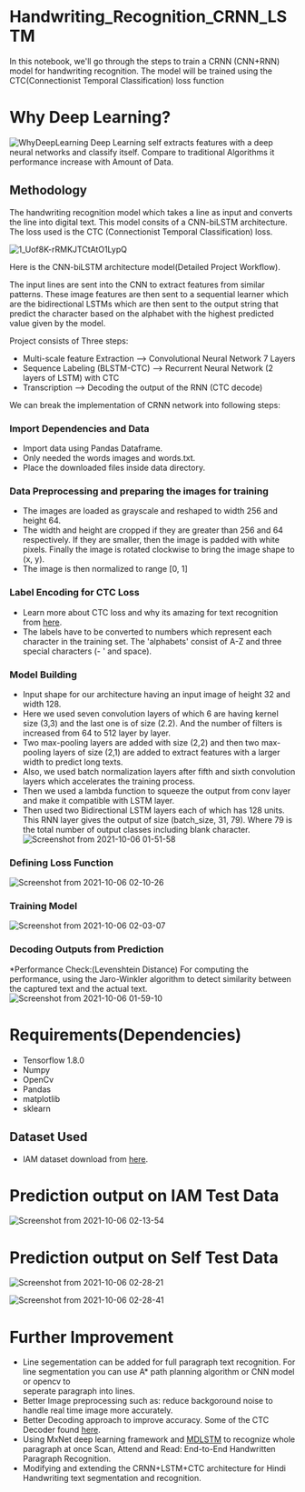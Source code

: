 # Handwriting_Recognition_CRNN_LSTM
In this notebook, we'll go through the steps to train a CRNN (CNN+RNN) model for handwriting recognition. The model will be trained using the CTC(Connectionist Temporal Classification) loss function
# Why Deep Learning?
![WhyDeepLearning](https://user-images.githubusercontent.com/67474853/136068397-89e3aedf-09b0-4d5b-b2ee-91bc00881377.png)
Deep Learning self extracts features with a deep neural networks and classify itself. Compare to traditional Algorithms it performance increase with Amount of Data.
## Methodology
The handwriting recognition model which takes a line as input and converts the line into digital text. This model consits of a CNN-biLSTM architecture. The loss used is the CTC (Connectionist Temporal Classification) loss.

![1_Uof8K-rRMKJTCtAtO1LypQ](https://user-images.githubusercontent.com/67474853/136075952-26dadc77-4ac2-4c9a-b339-c2509d4eed85.png)

Here is the CNN-biLSTM architecture model(Detailed Project Workflow).

The input lines are sent into the CNN to extract features from similar patterns. These image features are then sent to a sequential learner which are the bidirectional LSTMs which are then sent to the output string that predict the character based on the alphabet with the highest predicted value given by the model.

Project consists of Three steps:
* Multi-scale feature Extraction --> Convolutional Neural Network 7 Layers
* Sequence Labeling (BLSTM-CTC) --> Recurrent Neural Network (2 layers of LSTM) with CTC
* Transcription --> Decoding the output of the RNN (CTC decode)

We can break the implementation of CRNN network into following steps:

### Import Dependencies and Data ###
* Import data using Pandas Dataframe.
* Only needed the words images and words.txt.
* Place the downloaded files inside data directory.

### Data Preprocessing and preparing the images for training ###
* The images are loaded as grayscale and reshaped to width 256 and height 64.
* The width and height are cropped if they are greater than 256 and 64 respectively. If they are smaller, then the image is padded with white pixels. Finally the   image is rotated clockwise to bring the image shape to (x, y).
* The image is then normalized to range [0, 1]

### Label Encoding for CTC Loss ###
* Learn more about CTC loss and why its amazing for text recognition from [here](https://towardsdatascience.com/handwriting-to-text-conversion-using-time-distributed-cnn-and-lstm-with-ctc-loss-function-a784dccc8ec3).
* The labels have to be converted to numbers which represent each character in the training set. The 'alphabets' consist of A-Z and three special characters (- ' and space).

### Model Building ###
* Input shape for our architecture having an input image of height 32 and width 128.
* Here we used seven convolution layers of which 6 are having kernel size (3,3) and the last one is of size (2.2). And the number of filters is increased from 64   to 512 layer by layer.
* Two max-pooling layers are added with size (2,2) and then two max-pooling layers of size (2,1) are added to extract features with a larger width to predict long   texts.
* Also, we used batch normalization layers after fifth and sixth convolution layers which accelerates the training process.
* Then we used a lambda function to squeeze the output from conv layer and make it compatible with LSTM layer.
* Then used two Bidirectional LSTM layers each of which has 128 units. This RNN layer gives the output of size (batch_size, 31, 79). Where 79 is the total number   of output classes including blank character.
![Screenshot from 2021-10-06 01-51-58](https://user-images.githubusercontent.com/67474853/136097194-054a2f14-58fd-4bd8-ab62-b1c1081aeb84.png)
### Defining Loss Function ###
![Screenshot from 2021-10-06 02-10-26](https://user-images.githubusercontent.com/67474853/136099541-4c26af2c-3dea-4afc-a55d-dd807be11930.png)
### Training Model ###
![Screenshot from 2021-10-06 02-03-07](https://user-images.githubusercontent.com/67474853/136098912-b66196de-6d63-4cc4-9f62-92de64f63fd9.png)
### Decoding Outputs from Prediction ###
*Performance Check:(Levenshtein Distance)
 For computing the performance, using the Jaro-Winkler algorithm to detect similarity between the captured text and the actual text.
![Screenshot from 2021-10-06 01-59-10](https://user-images.githubusercontent.com/67474853/136098042-dfd93d3d-44c4-45dd-af96-26b77ddd4bf7.png)
# Requirements(Dependencies)
* Tensorflow 1.8.0
* Numpy
* OpenCv
* Pandas
* matplotlib
* sklearn
## Dataset Used ##
* IAM dataset download from [here](https://fki.tic.heia-fr.ch/databases/iam-handwriting-database).
# Prediction output on IAM Test Data
![Screenshot from 2021-10-06 02-13-54](https://user-images.githubusercontent.com/67474853/136099914-e5458ced-1915-49a8-8716-d649bcfe2dcf.png)
# Prediction output on Self Test Data
![Screenshot from 2021-10-06 02-28-21](https://user-images.githubusercontent.com/67474853/136101892-baf13b9d-8d19-413d-85fe-6200bd9ada0c.png)


![Screenshot from 2021-10-06 02-28-41](https://user-images.githubusercontent.com/67474853/136101933-b1ce90a0-f7b2-46d6-9945-759677061079.png)
# Further Improvement
* Line segementation can be added for full paragraph text recognition. For line segmentation you can use A* path planning algorithm or CNN model or opencv to  
  seperate paragraph into lines.    
* Better Image preprocessing such as: reduce backgoround noise to handle real time image more accurately.
* Better Decoding approach to improve accuracy. Some of the CTC Decoder found [here](https://github.com/githubharald/CTCDecoder).
* Using MxNet deep learning framework and [MDLSTM](https://arxiv.org/abs/1604.03286) to recognize whole paragraph at once Scan, Attend and Read: End-to-End  Handwritten Paragraph Recognition.
* Modifying and extending the CRNN+LSTM+CTC architecture for Hindi Handwriting text segmentation and recognition.
